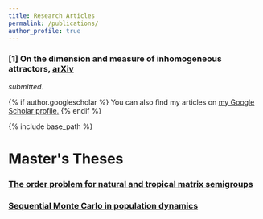 ```yaml
---
title: Research Articles
permalink: /publications/
author_profile: true
---
```


### [1] On the dimension and measure of inhomogeneous attractors, [arXiv](https://arxiv.org/abs/1805.00887)  
*submitted.*

{% if author.googlescholar %}
  You can also find my articles on <u><a href="{{author.googlescholar}}">my Google Scholar profile</a>.</u>
{% endif %}

{% include base_path %}


# Master's Theses

### [The order problem for natural and tropical matrix semigroups](https://stuartburrell.github.io/stuartburrell/files/gapthesis.pdf)  

### [Sequential Monte Carlo in population dynamics](https://stuartburrell.github.io/stuartburrell/files/smcthesis.pdf)  

